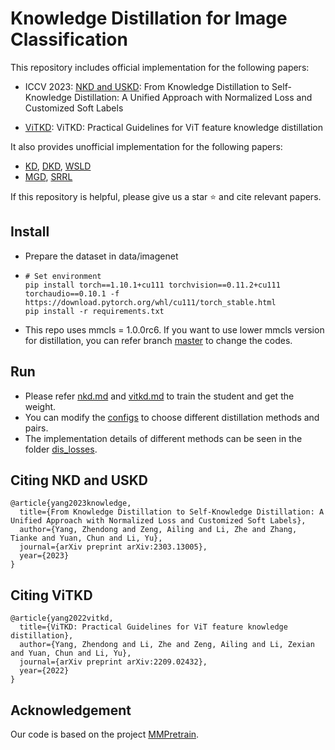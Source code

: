 # Knowledge Distillation for Image Classification
This repository includes official implementation for the following papers:

* ICCV 2023: [NKD and USKD](https://github.com/yzd-v/cls_KD/blob/1.0/nkd.md): From Knowledge Distillation to Self-Knowledge Distillation: A Unified Approach with Normalized Loss and Customized Soft Labels

* [ViTKD](https://github.com/yzd-v/cls_KD/blob/1.0/vitkd.md): ViTKD: Practical Guidelines for ViT feature knowledge distillation

It also provides unofficial implementation for the following papers:
* [KD](https://arxiv.org/abs/1503.02531), [DKD](https://openaccess.thecvf.com/content/CVPR2022/html/Zhao_Decoupled_Knowledge_Distillation_CVPR_2022_paper.html), [WSLD](https://arxiv.org/abs/2102.00650)
* [MGD](https://arxiv.org/abs/2205.01529), [SRRL](https://qmro.qmul.ac.uk/xmlui/bitstream/handle/123456789/70425/Tzimiropoulos%20Knowledge%20distillation%20via%202021%20Accepted.pdf?sequence=2)

If this repository is helpful, please give us a star ⭐ and cite relevant papers.

## Install
  - Prepare the dataset in data/imagenet
  - ```
    # Set environment
    pip install torch==1.10.1+cu111 torchvision==0.11.2+cu111 torchaudio==0.10.1 -f https://download.pytorch.org/whl/cu111/torch_stable.html
    pip install -r requirements.txt
    ```
  - This repo uses mmcls = 1.0.0rc6. If you want to use lower mmcls version for distillation, you can refer branch [master](https://github.com/yzd-v/cls_KD/tree/master) to change the codes.

## Run
  - Please refer [nkd.md](https://github.com/yzd-v/cls_KD/blob/1.0/nkd.md) and [vitkd.md](https://github.com/yzd-v/cls_KD/blob/1.0/vitkd.md) to train the student and get the weight.
  - You can modify the [configs](https://github.com/yzd-v/cls_KD/blob/1.0/configs/distillers/) to choose different distillation methods and pairs.
  - The implementation details of different methods can be seen in the folder [dis_losses](https://github.com/yzd-v/cls_KD/tree/1.0/mmcls/models/dis_losses).

## Citing NKD and USKD
```
@article{yang2023knowledge,
  title={From Knowledge Distillation to Self-Knowledge Distillation: A Unified Approach with Normalized Loss and Customized Soft Labels},
  author={Yang, Zhendong and Zeng, Ailing and Li, Zhe and Zhang, Tianke and Yuan, Chun and Li, Yu},
  journal={arXiv preprint arXiv:2303.13005},
  year={2023}
}
```

## Citing ViTKD
```
@article{yang2022vitkd,
  title={ViTKD: Practical Guidelines for ViT feature knowledge distillation},
  author={Yang, Zhendong and Li, Zhe and Zeng, Ailing and Li, Zexian and Yuan, Chun and Li, Yu},
  journal={arXiv preprint arXiv:2209.02432},
  year={2022}
}
```

## Acknowledgement

Our code is based on the project [MMPretrain](https://github.com/open-mmlab/mmpretrain/tree/main).
